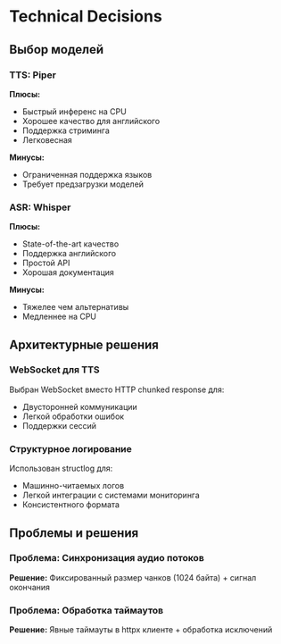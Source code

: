 
# Technical Decisions

## Выбор моделей

### TTS: Piper
**Плюсы:**
- Быстрый инференс на CPU
- Хорошее качество для английского
- Поддержка стриминга
- Легковесная

**Минусы:**
- Ограниченная поддержка языков
- Требует предзагрузки моделей

### ASR: Whisper
**Плюсы:**
- State-of-the-art качество
- Поддержка английского
- Простой API
- Хорошая документация

**Минусы:**
- Тяжелее чем альтернативы
- Медленнее на CPU

## Архитектурные решения

### WebSocket для TTS
Выбран WebSocket вместо HTTP chunked response для:
- Двусторонней коммуникации
- Легкой обработки ошибок
- Поддержки сессий

### Структурное логирование
Использован structlog для:
- Машинно-читаемых логов
- Легкой интеграции с системами мониторинга
- Консистентного формата

## Проблемы и решения

### Проблема: Синхронизация аудио потоков
**Решение:** Фиксированный размер чанков (1024 байта) + сигнал окончания

### Проблема: Обработка таймаутов
**Решение:** Явные таймауты в httpx клиенте + обработка исключений
